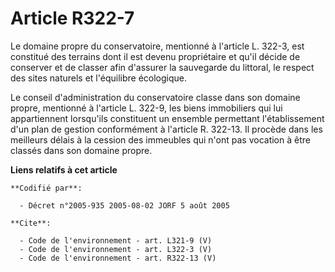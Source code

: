 # Article R322-7

Le domaine propre du conservatoire, mentionné à l'article L. 322-3, est constitué des terrains dont il est devenu
propriétaire et qu'il décide de conserver et de classer afin d'assurer la sauvegarde du littoral, le respect des sites
naturels et l'équilibre écologique. 

Le conseil d'administration du conservatoire classe dans son domaine propre, mentionné à l'article L. 322-9, les biens
immobiliers qui lui appartiennent lorsqu'ils constituent un ensemble permettant l'établissement d'un plan de gestion
conformément à l'article R. 322-13. Il procède dans les meilleurs délais à la cession des immeubles qui n'ont pas vocation à
être classés dans son domaine propre.

**Liens relatifs à cet article**

	**Codifié par**:

	  - Décret n°2005-935 2005-08-02 JORF 5 août 2005

	**Cite**:

	  - Code de l'environnement - art. L321-9 (V)
	  - Code de l'environnement - art. L322-3 (V)
	  - Code de l'environnement - art. R322-13 (V)

